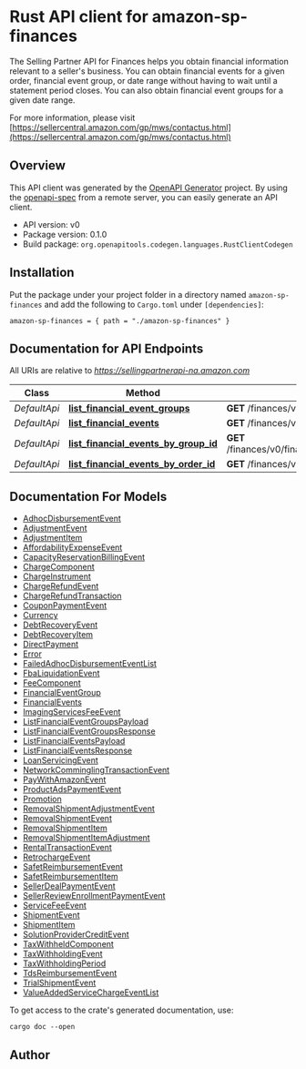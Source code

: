 # Rust API client for amazon-sp-finances

The Selling Partner API for Finances helps you obtain financial information relevant to a seller's business. You can obtain financial events for a given order, financial event group, or date range without having to wait until a statement period closes. You can also obtain financial event groups for a given date range.

For more information, please visit [https://sellercentral.amazon.com/gp/mws/contactus.html](https://sellercentral.amazon.com/gp/mws/contactus.html)

## Overview

This API client was generated by the [OpenAPI Generator](https://openapi-generator.tech) project.  By using the [openapi-spec](https://openapis.org) from a remote server, you can easily generate an API client.

- API version: v0
- Package version: 0.1.0
- Build package: `org.openapitools.codegen.languages.RustClientCodegen`

## Installation

Put the package under your project folder in a directory named `amazon-sp-finances` and add the following to `Cargo.toml` under `[dependencies]`:

```
amazon-sp-finances = { path = "./amazon-sp-finances" }
```

## Documentation for API Endpoints

All URIs are relative to *https://sellingpartnerapi-na.amazon.com*

Class | Method | HTTP request | Description
------------ | ------------- | ------------- | -------------
*DefaultApi* | [**list_financial_event_groups**](docs/DefaultApi.md#list_financial_event_groups) | **GET** /finances/v0/financialEventGroups | 
*DefaultApi* | [**list_financial_events**](docs/DefaultApi.md#list_financial_events) | **GET** /finances/v0/financialEvents | 
*DefaultApi* | [**list_financial_events_by_group_id**](docs/DefaultApi.md#list_financial_events_by_group_id) | **GET** /finances/v0/financialEventGroups/{eventGroupId}/financialEvents | 
*DefaultApi* | [**list_financial_events_by_order_id**](docs/DefaultApi.md#list_financial_events_by_order_id) | **GET** /finances/v0/orders/{orderId}/financialEvents | 


## Documentation For Models

 - [AdhocDisbursementEvent](docs/AdhocDisbursementEvent.md)
 - [AdjustmentEvent](docs/AdjustmentEvent.md)
 - [AdjustmentItem](docs/AdjustmentItem.md)
 - [AffordabilityExpenseEvent](docs/AffordabilityExpenseEvent.md)
 - [CapacityReservationBillingEvent](docs/CapacityReservationBillingEvent.md)
 - [ChargeComponent](docs/ChargeComponent.md)
 - [ChargeInstrument](docs/ChargeInstrument.md)
 - [ChargeRefundEvent](docs/ChargeRefundEvent.md)
 - [ChargeRefundTransaction](docs/ChargeRefundTransaction.md)
 - [CouponPaymentEvent](docs/CouponPaymentEvent.md)
 - [Currency](docs/Currency.md)
 - [DebtRecoveryEvent](docs/DebtRecoveryEvent.md)
 - [DebtRecoveryItem](docs/DebtRecoveryItem.md)
 - [DirectPayment](docs/DirectPayment.md)
 - [Error](docs/Error.md)
 - [FailedAdhocDisbursementEventList](docs/FailedAdhocDisbursementEventList.md)
 - [FbaLiquidationEvent](docs/FbaLiquidationEvent.md)
 - [FeeComponent](docs/FeeComponent.md)
 - [FinancialEventGroup](docs/FinancialEventGroup.md)
 - [FinancialEvents](docs/FinancialEvents.md)
 - [ImagingServicesFeeEvent](docs/ImagingServicesFeeEvent.md)
 - [ListFinancialEventGroupsPayload](docs/ListFinancialEventGroupsPayload.md)
 - [ListFinancialEventGroupsResponse](docs/ListFinancialEventGroupsResponse.md)
 - [ListFinancialEventsPayload](docs/ListFinancialEventsPayload.md)
 - [ListFinancialEventsResponse](docs/ListFinancialEventsResponse.md)
 - [LoanServicingEvent](docs/LoanServicingEvent.md)
 - [NetworkComminglingTransactionEvent](docs/NetworkComminglingTransactionEvent.md)
 - [PayWithAmazonEvent](docs/PayWithAmazonEvent.md)
 - [ProductAdsPaymentEvent](docs/ProductAdsPaymentEvent.md)
 - [Promotion](docs/Promotion.md)
 - [RemovalShipmentAdjustmentEvent](docs/RemovalShipmentAdjustmentEvent.md)
 - [RemovalShipmentEvent](docs/RemovalShipmentEvent.md)
 - [RemovalShipmentItem](docs/RemovalShipmentItem.md)
 - [RemovalShipmentItemAdjustment](docs/RemovalShipmentItemAdjustment.md)
 - [RentalTransactionEvent](docs/RentalTransactionEvent.md)
 - [RetrochargeEvent](docs/RetrochargeEvent.md)
 - [SafetReimbursementEvent](docs/SafetReimbursementEvent.md)
 - [SafetReimbursementItem](docs/SafetReimbursementItem.md)
 - [SellerDealPaymentEvent](docs/SellerDealPaymentEvent.md)
 - [SellerReviewEnrollmentPaymentEvent](docs/SellerReviewEnrollmentPaymentEvent.md)
 - [ServiceFeeEvent](docs/ServiceFeeEvent.md)
 - [ShipmentEvent](docs/ShipmentEvent.md)
 - [ShipmentItem](docs/ShipmentItem.md)
 - [SolutionProviderCreditEvent](docs/SolutionProviderCreditEvent.md)
 - [TaxWithheldComponent](docs/TaxWithheldComponent.md)
 - [TaxWithholdingEvent](docs/TaxWithholdingEvent.md)
 - [TaxWithholdingPeriod](docs/TaxWithholdingPeriod.md)
 - [TdsReimbursementEvent](docs/TdsReimbursementEvent.md)
 - [TrialShipmentEvent](docs/TrialShipmentEvent.md)
 - [ValueAddedServiceChargeEventList](docs/ValueAddedServiceChargeEventList.md)


To get access to the crate's generated documentation, use:

```
cargo doc --open
```

## Author



